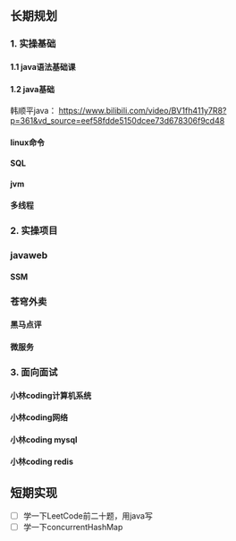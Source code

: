 ## 长期规划

### 1. 实操基础

#### 1.1 java语法基础课



#### 1.2 java基础
韩顺平java：
https://www.bilibili.com/video/BV1fh411y7R8?p=361&vd_source=eef58fdde5150dcee73d678306f9cd48


#### linux命令
#### SQL
#### jvm

#### 多线程



### 2. 实操项目
### javaweb

#### SSM

### 苍穹外卖

#### 黑马点评

#### 微服务



### 3. 面向面试
#### 小林coding计算机系统




#### 小林coding网络



#### 小林coding mysql





#### 小林coding redis

























## 短期实现
- [ ] 学一下LeetCode前二十题，用java写
- [ ] 学一下concurrentHashMap